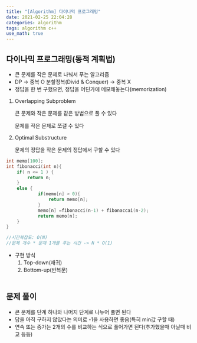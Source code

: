 ```yaml
---
title: "[Algorithm] 다이나믹 프로그래밍"
date: 2021-02-25 22:04:28
categories: algorithm
tags: algorithm c++ 
use_math: true
---
```

## 다이나믹 프로그래밍(동적 계획법)

- 큰 문제를 작은 문제로 나눠서 푸는 알고리즘
- DP → 중복 O      분할정복(Divid & Conquer) → 중복 X
- 정답을 한 번 구했으면, 정답을 어딘가에 메모해놓는다(memorization)

1. Overlapping Subproblem

    큰 문제와 작은 문제를 같은 방법으로 풀 수 있다

    문제를 작은 문제로 쪼갤 수 있다

2. Optimal Substructure

    문제의 정답을 작은 문제의 정답에서 구할 수 있다

```cpp
int memo[100];
int fibonacci(int n){
	if( n <= 1 ) {
		return n;
	}
	else {
			if(memo[n] > 0){
				return memo[n];
			}
			memo[n] =fibonacci(n-1) + fibonaccai(n-2);
			return memo[n];
	}
}

//시간복잡도: O(N)
//문제 개수 * 문제 1개를 푸는 시간 -> N * O(1)
```

- 구현 방식
    1. Top-down(재귀)
    2. Bottom-up(반복문)<br><br>

## 문제 풀이

- 큰 문제를 단계 하나와 나머지 단계로 나누어 풀면 된다
- 답을 아직 구하지 않았다는 의미로 -1을 사용하면 좋음(특히 min값 구할 때)
- 연속 또는 증가는 2개의 수를 비교하는 식으로 풀어가면 된다(추가했을때 아닐때 비교 등등)
